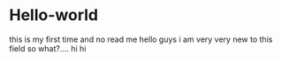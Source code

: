 # Hello-world
this is my  first time and no read me
hello guys i am very very new to this field so what?....
hi hi
